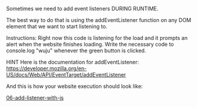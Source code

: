 Sometimes we need to add event listeners DURING RUNTIME.

The best way to do that is using the addEventListener function on any DOM element that we want to start listening to.

Instructions:
Right now this code is listening for the load and it prompts an alert when the website finishes loading. Write the necessary code to console.log "wuju" whenever the green button is clicked.

HINT
Here is the documentation for addEventListener: https://developer.mozilla.org/en-US/docs/Web/API/EventTarget/addEventListener

And this is how your website execution should look like:

[06-add-listener-with-js](https://github.com/4GeeksAcademy/javascript-events-tutorial-exercises/blob/master/.breathecode/assets/a1mgdPD.gif?raw=true)